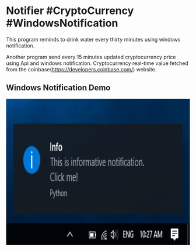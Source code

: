 # Notifier #CryptoCurrency #WindowsNotification
This program reminds to drink water every thirty minutes using windows notification. 

Another program send every 15 minutes updated cryptocurrency price using Api and windows notification.
Cryptocurrency real-time value fetched from the coinbase(https://developers.coinbase.com/) website.

## Windows Notification Demo

<p float="left">
  <img src="/demo.png" width="800" height="400" />
</p>
